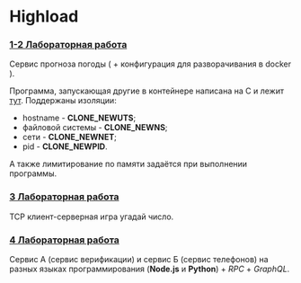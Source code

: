 # Highload

### [1-2 Лабораторная работа](https://github.com/heatory/Highload/tree/master/python-api "1-2 Лабораторная работа")

Сервис прогноза погоды ( + конфигурация для разворачивания в docker ).

Программа, запускающая другие в контейнере написана на C и лежит [тут](https://github.com/heatory/Highload/tree/master/isolation "тут"). Поддержаны изоляции:
 * hostname - **CLONE_NEWUTS**; 
 * файловой системы - **CLONE_NEWNS**; 
 * сети - **CLONE_NEWNET**; 
 * pid - **CLONE_NEWPID**.
 
А также лимитирование по памяти задаётся при выполнении программы.

### [3 Лабораторная работа](https://github.com/heatory/Highload/tree/master/python-tcp-game "3 Лабораторная работа")

TCP клиент-серверная игра угадай число.

### [4 Лабораторная работа](https://github.com/heatory/Highload/tree/master/services "4 Лабораторная работа")

Cервис А (сервис верификации) и сервис Б (сервис телефонов) на разных языках программирования (**Node.js** и **Python**) + *RPC* + *GraphQL*.